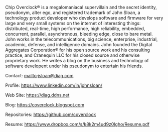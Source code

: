 Chip Overclock® is a megalomaniacal supervillain and the secret identity, pseudonym, alter ego, and
registered trademark of John Sloan, a technology product developer who develops software and
firmware for very large and very small systems on the internet of interesting things: distributed,
real-time, high performance, high reliability, embedded, concurrent, parallel, asynchronous,
bleeding edge, close to bare metal. John works in the telecommunications, big science, enterprise,
industrial, academic, defense, and intelligence domains. John founded the Digital Aggregates
Corporation® for his open source work and his consulting practice, and Cranequin LLC for his
closed source and otherwise proprietary work. He writes a blog on the business and technology of
software developent under his pseudonym to entertain his friends.

Contact: <mailto:jsloan@diag.com>

Profile: <https://www.linkedin.com/in/johnsloan/>

Web Site: <https://diag.ddns.net>

Blog: <https://coverclock.blogspot.com>

Repositories: <https://github.com/coverclock>

Resume: <https://www.dropbox.com/s/k8k2m4ud9z0lgho/Resume.pdf>
